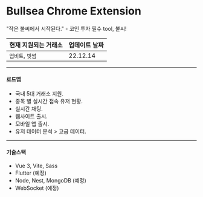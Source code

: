 # Bullsea Chrome Extension

"작은 불씨에서 시작된다." - 코인 투자 필수 tool, 불씨!

| 현재 지원되는 거래소 | 업데이트 날짜 |
| -------------------- | ------------- |
| `업비트`, `빗썸`     | 22.12.14      |

---

#### 로드맵

-   국내 5대 거래소 지원.
-   종목 별 실시간 접속 유저 현황.
-   실시간 채팅.
-   웹사이트 출시.
-   모바일 앱 출시.
-   유저 데이터 분석 > 고급 데이터.

---

#### 기술스택

-   Vue 3, Vite, Sass
-   Flutter (예정)
-   Node, Nest, MongoDB (예정)
-   WebSocket (예정)
